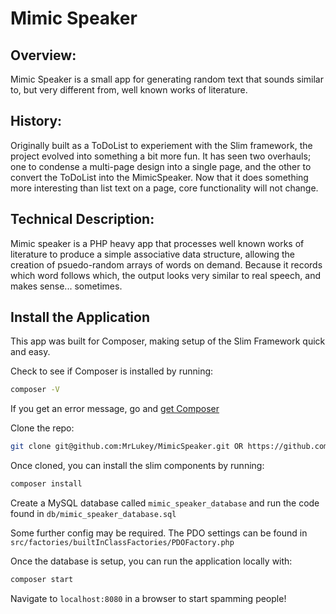 # Mimic Speaker

## Overview: 
Mimic Speaker is a small app for generating random text that sounds similar to, but very different from, well known works of literature.

## History:
Originally built as a ToDoList to experiement with the Slim framework, the project evolved into something a bit more fun. It has seen two overhauls; one to condense a multi-page design into a single page, and the other to convert the ToDoList into the MimicSpeaker. Now that it does something more interesting than list text on a page, core functionality will not change.

## Technical Description:
Mimic speaker is a PHP heavy app that processes well known works of literature to produce a simple associative data structure, allowing the creation of psuedo-random arrays of words on demand. Because it records which word follows which, the output looks very similar to real speech, and makes sense... sometimes. 


## Install the Application
This app was built for Composer, making setup of the Slim Framework quick and easy.

Check to see if Composer is installed by running:
```bash
composer -V
```

If you get an error message, go and [get Composer](https://getcomposer.org/download/)

Clone the repo:
```bash
git clone git@github.com:MrLukey/MimicSpeaker.git OR https://github.com/MrLukey/MimicSpeaker.git
```

Once cloned, you can install the slim components by running:
```bash
composer install
```

Create a MySQL database called ```mimic_speaker_database``` and run the code found in ```db/mimic_speaker_database.sql```

Some further config may be required. The PDO settings can be found in ```src/factories/builtInClassFactories/PDOFactory.php```

Once the database is setup, you can run the application locally with:
```bash
composer start
```

Navigate to ```localhost:8080``` in a browser to start spamming people!
